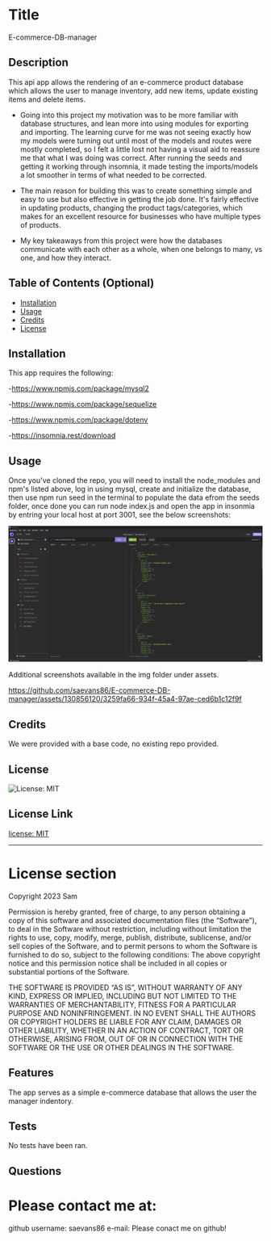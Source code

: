 
# Title 
E-commerce-DB-manager




## Description 
This api app allows the rendering of an e-commerce product database which allows the user to manage inventory, add new items, update existing items and delete items. 

- Going into this project my motivation was to be more familiar with database structures, and lean more into using modules for exporting and importing. The learning curve for me was not seeing exactly how my models were turning out until most of the models and routes were mostly completed, so I felt a little lost not having a visual aid to reassure me that what I was doing was correct. After running the seeds and getting it working through insomnia, it made testing the imports/models a lot smoother in terms of what needed to be corrected.

- The main reason for building this was to create something simple and easy to use but also effective in getting the job done. It's fairly effective in updating products, changing the product tags/categories, which makes for an excellent resource for businesses who have multiple types of products.

- My key takeaways from this project were how the databases communicate with each other as a whole, when one belongs to many, vs one, and how they interact.



## Table of Contents (Optional)


- [Installation](#installation)
- [Usage](#usage)
- [Credits](#credits)
- [License](#license)


## Installation 
This app requires the following:

-https://www.npmjs.com/package/mysql2

-https://www.npmjs.com/package/sequelize

-https://www.npmjs.com/package/dotenv

-https://insomnia.rest/download



## Usage 

Once you've cloned the repo, you will need to install the node_modules and npm's listed above, log in using mysql, create and initialize the database, then use npm run seed in the terminal to populate the data efrom the seeds folder, once done you can run node index.js and open the app in insonmia by entring your local host at port 3001, see the below screenshots:



![The imagine below is an example of view all tags](./assets/img/Screenshot%202023-09-19%20132606.png)

Additional screenshots available in the img folder under assets.



https://github.com/saevans86/E-commerce-DB-manager/assets/130856120/3259fa66-934f-45a4-97ae-ced6b1c12f9f


    

## Credits 
We were provided with a base code, no existing repo provided.



## License 
![License: MIT](https://img.shields.io/badge/License-MIT-yellow.svg)

## License Link 
[license: MIT](https://opensource.org/licenses/MIT)


---
# License section 

  Copyright 2023 Sam
  
  Permission is hereby granted, free of charge, to any person obtaining a 
  copy of this software and associated documentation files (the “Software”),
  to deal in the Software without restriction, including without limitation the rights
  to use, copy, modify, merge, publish, distribute, sublicense, and/or sell copies 
  of the Software, and to permit persons to whom the Software is furnished to do so, 
  subject to the following conditions:
  The above copyright notice and this permission notice shall be included in all copies 
  or substantial portions of the Software.
      
  THE SOFTWARE IS PROVIDED “AS IS”, WITHOUT WARRANTY OF ANY KIND, EXPRESS OR IMPLIED, 
  INCLUDING BUT NOT LIMITED TO THE WARRANTIES OF MERCHANTABILITY, FITNESS FOR A PARTICULAR PURPOSE AND NONINFRINGEMENT. 
  IN NO EVENT SHALL THE AUTHORS OR COPYRIGHT HOLDERS BE LIABLE FOR ANY CLAIM, DAMAGES OR OTHER LIABILITY, WHETHER IN AN ACTION OF CONTRACT, 
  TORT OR OTHERWISE, ARISING FROM, OUT OF OR IN CONNECTION WITH THE SOFTWARE OR THE USE OR OTHER DEALINGS IN THE SOFTWARE.
      






## Features 
The app serves as a simple e-commerce database that allows the user the manager indentory.







## Tests 
No tests have been ran.



## Questions 
# Please contact me at:
 github username: saevans86 e-mail: Please conact me on github!
